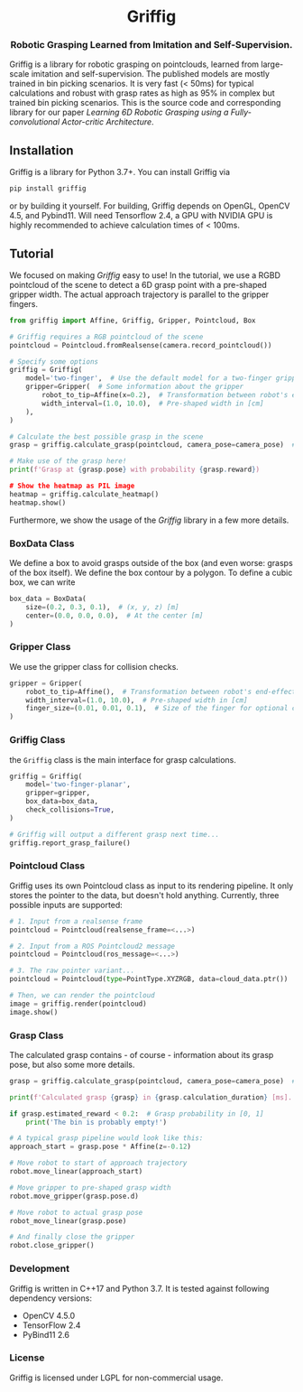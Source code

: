 <div align="center">
  <h1 align="center">Griffig</h1>
  <h3 align="center">
    Robotic Grasping Learned from Imitation and Self-Supervision.
  </h3>
</div>

Griffig is a library for robotic grasping on pointclouds, learned from large-scale imitation and self-supervision. The published models are mostly trained in bin picking scenarios. It is very fast (< 50ms) for typical calculations and robust with grasp rates as high as 95% in complex but trained bin picking scenarios. This is the source code and corresponding library for our paper *Learning 6D Robotic Grasping using a Fully-convolutional Actor-critic Architecture*.


## Installation

Griffig is a library for Python 3.7+. You can install Griffig via
```bash
pip install griffig
```
or by building it yourself. For building, Griffig depends on OpenGL, OpenCV 4.5, and Pybind11. Will need Tensorflow 2.4, a GPU with NVIDIA GPU is highly recommended to achieve calculation times of < 100ms.


## Tutorial

We focused on making *Griffig* easy to use! In the tutorial, we use a RGBD pointcloud of the scene to detect a 6D grasp point with a pre-shaped gripper width. The actual approach trajectory is parallel to the gripper fingers.

```python
from griffig import Affine, Griffig, Gripper, Pointcloud, Box

# Griffig requires a RGB pointcloud of the scene
pointcloud = Pointcloud.fromRealsense(camera.record_pointcloud())

# Specify some options
griffig = Griffig(
    model='two-finger',  # Use the default model for a two-finger gripper
    gripper=Gripper(  # Some information about the gripper
        robot_to_tip=Affine(x=0.2),  # Transformation between robot's end-effector and finger tips [m]
        width_interval=(1.0, 10.0),  # Pre-shaped width in [cm]
    ),
)

# Calculate the best possible grasp in the scene
grasp = griffig.calculate_grasp(pointcloud, camera_pose=camera_pose)  # Get grasp in the global frame using the camera pose

# Make use of the grasp here!
print(f'Grasp at {grasp.pose} with probability {grasp.reward})

# Show the heatmap as PIL image
heatmap = griffig.calculate_heatmap()
heatmap.show()
```

Furthermore, we show the usage of the *Griffig* library in a few more details.


### BoxData Class

We define a box to avoid grasps outside of the box (and even worse: grasps of the box itself). We define the box contour by a polygon. To define a cubic box, we can write

```python
box_data = BoxData(
    size=(0.2, 0.3, 0.1),  # (x, y, z) [m]
    center=(0.0, 0.0, 0.0),  # At the center [m]
)
```

### Gripper Class

We use the gripper class for collision checks.

```python
gripper = Gripper(
    robot_to_tip=Affine(),  # Transformation between robot's end-effector and finger tips [m]
    width_interval=(1.0, 10.0),  # Pre-shaped width in [cm]
    finger_size=(0.01, 0.01, 0.1),  # Size of the finger for optional collision check [m]
)
```

### Griffig Class

the `Griffig` class is the main interface for grasp calculations.

```python
griffig = Griffig(
    model='two-finger-planar',
    gripper=gripper,
    box_data=box_data,
    check_collisions=True,
)

# Griffig will output a different grasp next time...
griffig.report_grasp_failure()
```

### Pointcloud Class

Griffig uses its own Pointcloud class as input to its rendering pipeline. It only stores the pointer to the data, but doesn't hold anything. Currently, three possible inputs are supported:

```python
# 1. Input from a realsense frame
pointcloud = Pointcloud(realsense_frame=<...>)

# 2. Input from a ROS Pointcloud2 message
pointcloud = Pointcloud(ros_message=<...>)

# 3. The raw pointer variant...
pointcloud = Pointcloud(type=PointType.XYZRGB, data=cloud_data.ptr())

# Then, we can render the pointcloud
image = griffig.render(pointcloud)
image.show()
```


### Grasp Class

The calculated grasp contains - of course - information about its grasp pose, but also some more details.

```python
grasp = griffig.calculate_grasp(pointcloud, camera_pose=camera_pose)  # Get grasp in the global frame using the camera pose

print(f'Calculated grasp {grasp} in {grasp.calculation_duration} [ms].')  # Calculation duration in [ms]

if grasp.estimated_reward < 0.2:  # Grasp probability in [0, 1]
    print('The bin is probably empty!')

# A typical grasp pipeline would look like this:
approach_start = grasp.pose * Affine(z=-0.12)

# Move robot to start of approach trajectory
robot.move_linear(approach_start)

# Move gripper to pre-shaped grasp width
robot.move_gripper(grasp.pose.d)

# Move robot to actual grasp pose
robot_move_linear(grasp.pose)

# And finally close the gripper
robot.close_gripper()
```


### Development

Griffig is written in C++17 and Python 3.7. It is tested against following dependency versions:

- OpenCV 4.5.0
- TensorFlow 2.4
- PyBind11 2.6


### License

Griffig is licensed under LGPL for non-commercial usage.
